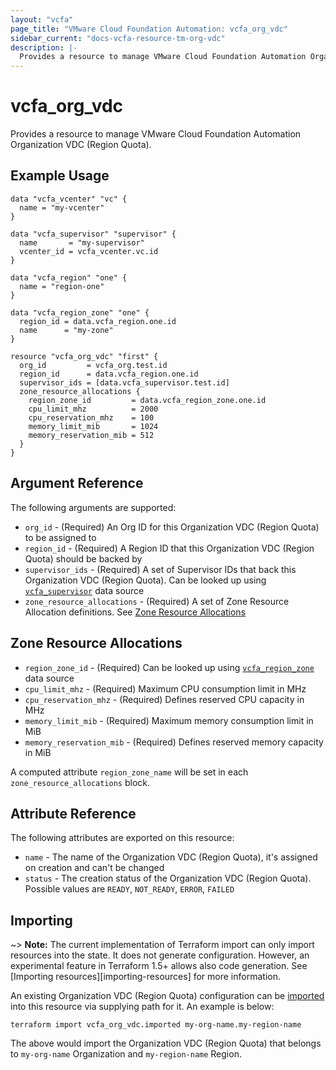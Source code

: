 ```yaml
---
layout: "vcfa"
page_title: "VMware Cloud Foundation Automation: vcfa_org_vdc"
sidebar_current: "docs-vcfa-resource-tm-org-vdc"
description: |-
  Provides a resource to manage VMware Cloud Foundation Automation Organization VDC (Region Quota).
---
```


# vcfa\_org\_vdc

Provides a resource to manage VMware Cloud Foundation Automation Organization VDC (Region Quota).

## Example Usage

```hcl
data "vcfa_vcenter" "vc" {
  name = "my-vcenter"
}

data "vcfa_supervisor" "supervisor" {
  name       = "my-supervisor"
  vcenter_id = vcfa_vcenter.vc.id
}

data "vcfa_region" "one" {
  name = "region-one"
}

data "vcfa_region_zone" "one" {
  region_id = data.vcfa_region.one.id
  name      = "my-zone"
}

resource "vcfa_org_vdc" "first" {
  org_id         = vcfa_org.test.id
  region_id      = data.vcfa_region.one.id
  supervisor_ids = [data.vcfa_supervisor.test.id]
  zone_resource_allocations {
    region_zone_id         = data.vcfa_region_zone.one.id
    cpu_limit_mhz          = 2000
    cpu_reservation_mhz    = 100
    memory_limit_mib       = 1024
    memory_reservation_mib = 512
  }
}
```

## Argument Reference

The following arguments are supported:

* `org_id` - (Required) An Org ID for this Organization VDC (Region Quota) to be assigned to
* `region_id` - (Required) A Region ID that this Organization VDC (Region Quota) should be backed by
* `supervisor_ids` - (Required) A set of Supervisor IDs that back this Organization VDC (Region Quota). Can be looked up
  using [`vcfa_supervisor`](/providers/vmware/vcfa/latest/docs/data-sources/supervisor) data source
* `zone_resource_allocations` - (Required) A set of Zone Resource Allocation definitions. See [Zone Resource Allocations](#zone-resource-allocations-block)

<a id="zone-resource-allocations-block"></a>
## Zone Resource Allocations

* `region_zone_id` - (Required) Can be looked up using
  [`vcfa_region_zone`](/providers/vmware/vcfa/latest/docs/data-sources/region_zone) data source
* `cpu_limit_mhz` - (Required) Maximum CPU consumption limit in MHz
* `cpu_reservation_mhz` - (Required) Defines reserved CPU capacity in MHz
* `memory_limit_mib` - (Required) Maximum memory consumption limit in MiB
* `memory_reservation_mib` - (Required) Defines reserved memory capacity in MiB

A computed attribute `region_zone_name` will be set in each `zone_resource_allocations` block.


## Attribute Reference

The following attributes are exported on this resource:

* `name` - The name of the Organization VDC (Region Quota), it's assigned on creation and can't be changed
* `status` - The creation status of the Organization VDC (Region Quota). Possible values are `READY`, `NOT_READY`, `ERROR`,
  `FAILED`

## Importing

~> **Note:** The current implementation of Terraform import can only import resources into the
state. It does not generate configuration. However, an experimental feature in Terraform 1.5+ allows
also code generation. See [Importing resources][importing-resources] for more information.

An existing Organization VDC (Region Quota) configuration can be [imported][docs-import] into this resource
via supplying path for it. An example is
below:

[docs-import]: https://www.terraform.io/docs/import/

```
terraform import vcfa_org_vdc.imported my-org-name.my-region-name
```

The above would import the Organization VDC (Region Quota) that belongs to `my-org-name` Organization and `my-region-name` Region.